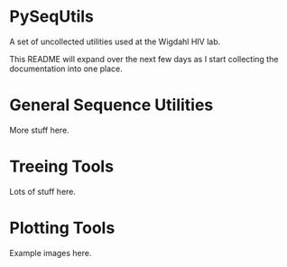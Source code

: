 PySeqUtils
==========

A set of uncollected utilities used at the Wigdahl HIV lab.

This README will expand over the next few days as I start collecting the documentation into one place.

General Sequence Utilities
==========================
More stuff here.

Treeing Tools
=============
Lots of stuff here.

Plotting Tools
==============
Example images here.
